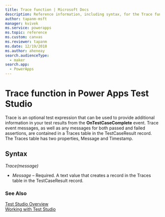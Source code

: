 ```yaml
---
title: Trace function | Microsoft Docs
description: Reference information, including syntax, for the Trace function in Power Apps Test Studio
author: tapanm-msft
manager: kvivek
ms.service: powerapps
ms.topic: reference
ms.custom: canvas
ms.reviewer: tapanm
ms.date: 12/19/2018
ms.author: aheneay
search.audienceType: 
  - maker
search.app: 
  - PowerApps
---
```

# Trace function in Power Apps Test Studio

Trace is an optional test expression that can be used to provide additional information in your test results from the **OnTestCaseComplete** event. Trace event messages, as well as any messages for both passed and failed assertions, are contained in a Traces table in the TestCaseResult record. The Traces table has two properties, Message and Timestamp. 

## Syntax

*Trace(message)*

- *Message* – Required. A text value that creates a record in the Traces table in the TestCaseResult record. 

### See Also

[Test Studio Overview](../test-studio.md) <br>
[Working with Test Studio](../working-with-test-studio.md)
